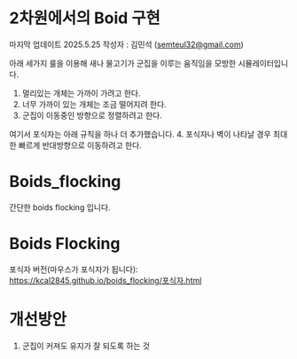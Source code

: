# 2차원에서의 Boid 구현
마지막 업데이트 2025.5.25
작성자 : 김민석 (semteul32@gmail.com)

아래 세가지 룰을 이용해 새나 물고기가 군집을 이루는 움직임을 모방한 시뮬레이터입니다. 
1. 멀리있는 개체는 가까이 가려고 한다.
2. 너무 가까이 있는 개체는 조금 떨어지려 한다.
3. 군집이 이동중인 방향으로 정렬하려고 한다.

여기서 포식자는 아래 규칙을 하나 더 추가했습니다.
4. 포식자나 벽이 나타날 경우 최대한 빠르게 반대방향으로 이동하려고 한다.


# Boids_flocking
간단한 boids flocking 입니다.

# Boids Flocking
포식자 버전(마우스가 포식자가 됩니다):
https://kcal2845.github.io/boids_flocking/포식자.html


# 개선방안
1. 군집이 커져도 유지가 잘 되도록 하는 것
